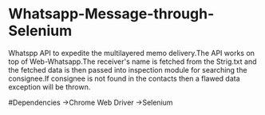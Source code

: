 # Whatsapp-Message-through-Selenium
Whatspp API to expedite the multilayered memo delivery.The API works on top of Web-Whatsapp.The receiver's name is fetched from the Strig.txt and the fetched data is then passed into inspection module for searching the consignee.If consignee is not found in the contacts then a flawed data exception will be thrown.

#Dependencies
->Chrome Web Driver
->Selenium
